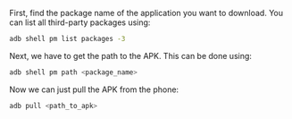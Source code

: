 First, find the package name of the application you want to download. You can list all third-party packages using:

```bash
adb shell pm list packages -3
```

Next, we have to get the path to the APK. This can be done using:

```bash
adb shell pm path <package_name>
```

Now we can just pull the APK from the phone:

```bash
adb pull <path_to_apk>
```